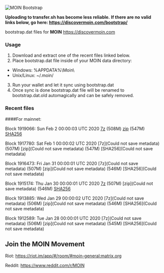 ![MOIN Bootstrap](https://i.imgur.com/KjM1jMp.jpg)

**Uploading to transfer.sh has become less reliable.**
**If there are no valid links below, go here: https://discovermoin.com/bootstrap/**

bootstrap.dat files for **MOIN** https://discovermoin.com

### Usage

1. Download and extract one of the recent files linked below.
2. Place bootstrap.dat file inside of your MOIN data directory:
 - Windows: %APPDATA%\Moin\
 - Unix/Linux: ~/.moin/
3. Run your wallet and let it sync using bootstrap.dat
4. Once sync is done bootstrap.dat file will be renamed to bootstrap.dat.old automagically and can be safely removed.


### Recent files

####For mainnet:

Block 1919066: Sun Feb  2 00:00:03 UTC 2020 [7z](https://transfer.sh/JbWDB/bootstrap.dat.20200202.7z) (508M) [zip](https://transfer.sh/14W2No/bootstrap.dat.20200202.zip) (547M) [SHA256](https://transfer.sh/lebx9/sha256.txt)

Block 1917780: Sat Feb  1 00:00:02 UTC 2020 [7z](Could not save metadata) (507M) [zip](Could not save metadata) (547M) [SHA256](Could not save metadata)

Block 1916473: Fri Jan 31 00:00:01 UTC 2020 [7z](Could not save metadata) (507M) [zip](Could not save metadata) (546M) [SHA256](Could not save metadata)

Block 1915174: Thu Jan 30 00:00:01 UTC 2020 [7z]() (507M) [zip](Could not save metadata) (546M) [SHA256](https://transfer.sh/8MIAN/sha256.txt)

Block 1913885: Wed Jan 29 00:00:02 UTC 2020 [7z](Could not save metadata) (506M) [zip](Could not save metadata) (546M) [SHA256](Could not save metadata)

Block 1912589: Tue Jan 28 00:00:01 UTC 2020 [7z](Could not save metadata) (506M) [zip](Could not save metadata) (545M) [SHA256](Could not save metadata)

## Join the MOIN Movement

Riot: https://riot.im/app/#/room/#moin-general:matrix.org

Reddit: https://www.reddit.com/r/MOIN
